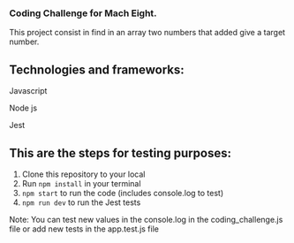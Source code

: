 ### Coding Challenge for Mach Eight.

This project consist in find in an array two numbers that added give a target number.

## Technologies and frameworks:

Javascript

Node js

Jest


## This are the steps for testing purposes:

1. Clone this repository to your local
2. Run `npm install` in your terminal
3. `npm start` to run the code (includes console.log to test)
4. `npm run dev` to run the Jest tests

Note: You can test new values in the console.log in the coding_challenge.js file or add new tests in the app.test.js file

